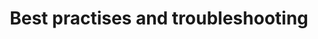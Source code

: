 ---
weight: 40
title: Best practises and troubleshooting
layout: bundle
aliases:
  - /event-language/best-practises
---